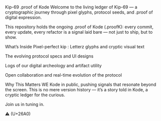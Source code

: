 Kip-69 .proof of Kode
Welcome to the living ledger of Kip-69 — a cryptographic journey through pixel glyphs, protocol seeds, and .proof of digital expression.

This repository holds the ongoing .proof of Kode (.proofK): every commit, every update, every refactor is a signal laid bare — not just to ship, but to show.

What’s Inside
Pixel-perfect kip : Letterz glyphs and cryptic visual text

The evolving protocol specs and UI designs

Logs of our digital archeology and artifact utility

Open collaboration and real-time evolution of the protocol

Why This Matters
WE Kode in public, pushing signals that resonate beyond the screen. This is no mere version history — it’s a story told in Kode, a cryptic ledger for the curious.

Join us in tuning in.

⚠️ (U+26A0)
